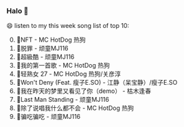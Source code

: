 

### Halo 👋

😄 listen to my this week song list of top 10:

0. 🌈NFT - MC HotDog 热狗
1. 🌈脱罪 - 顽童MJ116
2. 🌈超級酷 - 顽童MJ116
3. 🌈我的第一首歌 - MC HotDog 热狗
4. 🌈轻熟女 27 - MC HotDog 热狗/关彦淳
5. 🌈Won't Deny (Feat. 瘦子E.SO) - 江静（呆宝静）/瘦子E.SO
6. 🌈我在昨天的梦里又看见了你（demo） - 枯木逢春
7. 🌈Last Man Standing - 顽童MJ116
8. 🌈除了说唱我什么都不会 - MC HotDog 热狗
9. 🌈骗吃骗吃 - 顽童MJ116

